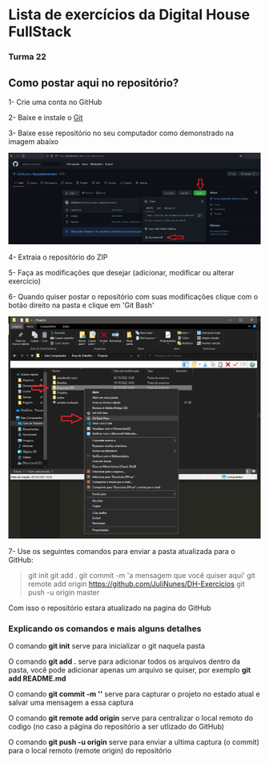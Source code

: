 # Lista de exercícios da Digital House FullStack

### Turma 22

## Como postar aqui no repositório?

1- Crie uma conta no GitHub

2- Baixe e instale o [Git](https://git-scm.com/downloads)

3- Baixe esse repositório no seu computador como demonstrado na imagem abaixo

![Instrução para baixar repositório](./images/howto-repo-download.png 'Baixando o repositório')

4- Extraia o repositório do ZIP

5- Faça as modificações que desejar (adicionar, modificar ou alterar exercício)

6- Quando quiser postar o repositório com suas modificações clique com o botão direito na pasta e clique em 'Git Bash'

![Instrução para usar Git na pasta](./images/howto-gitbash.png 'Fazendo Git Bash')

7- Use os seguintes comandos para enviar a pasta atualizada para o GitHub:

> git init
> git add .
> git commit -m 'a mensagem que você quiser aqui'
> git remote add origin https://github.com/JuliNunes/DH-Exercicios
> git push -u origin master

Com isso o repositório estara atualizado na pagina do GitHub

### Explicando os comandos e mais alguns detalhes

O comando **git init** serve para inicializar o git naquela pasta

O comando **git add .** serve para adicionar todos os arquivos dentro da pasta, você pode adicionar apenas um arquivo se quiser, por exemplo **git add README.md**

O comando **git commit -m ''** serve para capturar o projeto no estado atual e salvar uma mensagem a essa captura

O comando **git remote add origin** serve para centralizar o local remoto do codigo (no caso a página do repositório a ser utlizado do GitHub)

O comando **git push -u origin** serve para enviar a ultima captura (o commit) para o local remoto (remote origin) do repositório
